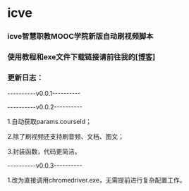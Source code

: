 # icve
### icve智慧职教MOOC学院新版自动刷视频脚本
### 使用教程和exe文件下载链接请前往我的[[博客]](https://geeklanyu.com)
### 更新日志：
----------v0.0.1----------

----------v0.0.2----------

1.自动获取params.courseId；

2.除了刷视频还支持刷音频、文档、图文；

3.封装函数，代码更简洁。

----------v0.0.3----------

1.改为直接调用chromedriver.exe，无需提前进行复杂配置工作。
